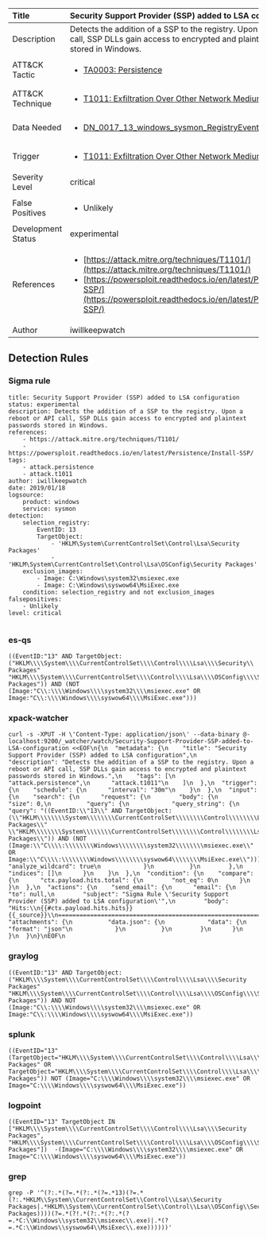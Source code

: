| Title                | Security Support Provider (SSP) added to LSA configuration                                                                                                                                                 |
|:---------------------|:------------------------------------------------------------------------------------------------------------------------------------------------------------|
| Description          | Detects the addition of a SSP to the registry. Upon a reboot or API call, SSP DLLs gain access to encrypted and plaintext passwords stored in Windows.                                                                                                                                           |
| ATT&amp;CK Tactic    | <ul><li>[TA0003: Persistence](https://attack.mitre.org/tactics/TA0003)</li></ul>  |
| ATT&amp;CK Technique | <ul><li>[T1011: Exfiltration Over Other Network Medium](https://attack.mitre.org/techniques/T1011)</li></ul>                             |
| Data Needed          | <ul><li>[DN_0017_13_windows_sysmon_RegistryEvent](../Data_Needed/DN_0017_13_windows_sysmon_RegistryEvent.md)</li></ul>                                                         |
| Trigger              | <ul><li>[T1011: Exfiltration Over Other Network Medium](../Triggers/T1011.md)</li></ul>  |
| Severity Level       | critical                                                                                                                                                 |
| False Positives      | <ul><li>Unlikely</li></ul>                                                                  |
| Development Status   | experimental                                                                                                                                                |
| References           | <ul><li>[https://attack.mitre.org/techniques/T1101/](https://attack.mitre.org/techniques/T1101/)</li><li>[https://powersploit.readthedocs.io/en/latest/Persistence/Install-SSP/](https://powersploit.readthedocs.io/en/latest/Persistence/Install-SSP/)</li></ul>                                                          |
| Author               | iwillkeepwatch                                                                                                                                                |


## Detection Rules

### Sigma rule

```
title: Security Support Provider (SSP) added to LSA configuration
status: experimental
description: Detects the addition of a SSP to the registry. Upon a reboot or API call, SSP DLLs gain access to encrypted and plaintext passwords stored in Windows. 
references:
    - https://attack.mitre.org/techniques/T1101/
    - https://powersploit.readthedocs.io/en/latest/Persistence/Install-SSP/
tags:
    - attack.persistence
    - attack.t1011
author: iwillkeepwatch
date: 2019/01/18
logsource:
    product: windows
    service: sysmon
detection:
    selection_registry:
        EventID: 13
        TargetObject: 
            - 'HKLM\System\CurrentControlSet\Control\Lsa\Security Packages'
            - 'HKLM\System\CurrentControlSet\Control\Lsa\OSConfig\Security Packages'
    exclusion_images:
        - Image: C:\Windows\system32\msiexec.exe
        - Image: C:\Windows\syswow64\MsiExec.exe
    condition: selection_registry and not exclusion_images
falsepositives:
    - Unlikely
level: critical


```





### es-qs
    
```
((EventID:"13" AND TargetObject:("HKLM\\\\System\\\\CurrentControlSet\\\\Control\\\\Lsa\\\\Security\\ Packages" "HKLM\\\\System\\\\CurrentControlSet\\\\Control\\\\Lsa\\\\OSConfig\\\\Security\\ Packages")) AND (NOT (Image:"C\\:\\\\Windows\\\\system32\\\\msiexec.exe" OR Image:"C\\:\\\\Windows\\\\syswow64\\\\MsiExec.exe")))
```


### xpack-watcher
    
```
curl -s -XPUT -H \'Content-Type: application/json\' --data-binary @- localhost:9200/_watcher/watch/Security-Support-Provider-SSP-added-to-LSA-configuration <<EOF\n{\n  "metadata": {\n    "title": "Security Support Provider (SSP) added to LSA configuration",\n    "description": "Detects the addition of a SSP to the registry. Upon a reboot or API call, SSP DLLs gain access to encrypted and plaintext passwords stored in Windows.",\n    "tags": [\n      "attack.persistence",\n      "attack.t1011"\n    ]\n  },\n  "trigger": {\n    "schedule": {\n      "interval": "30m"\n    }\n  },\n  "input": {\n    "search": {\n      "request": {\n        "body": {\n          "size": 0,\n          "query": {\n            "query_string": {\n              "query": "((EventID:\\"13\\" AND TargetObject:(\\"HKLM\\\\\\\\System\\\\\\\\CurrentControlSet\\\\\\\\Control\\\\\\\\Lsa\\\\\\\\Security\\\\ Packages\\" \\"HKLM\\\\\\\\System\\\\\\\\CurrentControlSet\\\\\\\\Control\\\\\\\\Lsa\\\\\\\\OSConfig\\\\\\\\Security\\\\ Packages\\")) AND (NOT (Image:\\"C\\\\:\\\\\\\\Windows\\\\\\\\system32\\\\\\\\msiexec.exe\\" OR Image:\\"C\\\\:\\\\\\\\Windows\\\\\\\\syswow64\\\\\\\\MsiExec.exe\\")))",\n              "analyze_wildcard": true\n            }\n          }\n        },\n        "indices": []\n      }\n    }\n  },\n  "condition": {\n    "compare": {\n      "ctx.payload.hits.total": {\n        "not_eq": 0\n      }\n    }\n  },\n  "actions": {\n    "send_email": {\n      "email": {\n        "to": null,\n        "subject": "Sigma Rule \'Security Support Provider (SSP) added to LSA configuration\'",\n        "body": "Hits:\\n{{#ctx.payload.hits.hits}}{{_source}}\\n================================================================================\\n{{/ctx.payload.hits.hits}}",\n        "attachments": {\n          "data.json": {\n            "data": {\n              "format": "json"\n            }\n          }\n        }\n      }\n    }\n  }\n}\nEOF\n
```


### graylog
    
```
((EventID:"13" AND TargetObject:("HKLM\\\\System\\\\CurrentControlSet\\\\Control\\\\Lsa\\\\Security Packages" "HKLM\\\\System\\\\CurrentControlSet\\\\Control\\\\Lsa\\\\OSConfig\\\\Security Packages")) AND NOT (Image:"C\\:\\\\Windows\\\\system32\\\\msiexec.exe" OR Image:"C\\:\\\\Windows\\\\syswow64\\\\MsiExec.exe"))
```


### splunk
    
```
((EventID="13" (TargetObject="HKLM\\\\System\\\\CurrentControlSet\\\\Control\\\\Lsa\\\\Security Packages" OR TargetObject="HKLM\\\\System\\\\CurrentControlSet\\\\Control\\\\Lsa\\\\OSConfig\\\\Security Packages")) NOT (Image="C:\\\\Windows\\\\system32\\\\msiexec.exe" OR Image="C:\\\\Windows\\\\syswow64\\\\MsiExec.exe"))
```


### logpoint
    
```
((EventID="13" TargetObject IN ["HKLM\\\\System\\\\CurrentControlSet\\\\Control\\\\Lsa\\\\Security Packages", "HKLM\\\\System\\\\CurrentControlSet\\\\Control\\\\Lsa\\\\OSConfig\\\\Security Packages"])  -(Image="C:\\\\Windows\\\\system32\\\\msiexec.exe" OR Image="C:\\\\Windows\\\\syswow64\\\\MsiExec.exe"))
```


### grep
    
```
grep -P '^(?:.*(?=.*(?:.*(?=.*13)(?=.*(?:.*HKLM\\System\\CurrentControlSet\\Control\\Lsa\\Security Packages|.*HKLM\\System\\CurrentControlSet\\Control\\Lsa\\OSConfig\\Security Packages))))(?=.*(?!.*(?:.*(?:.*(?=.*C:\\Windows\\system32\\msiexec\\.exe)|.*(?=.*C:\\Windows\\syswow64\\MsiExec\\.exe))))))'
```




